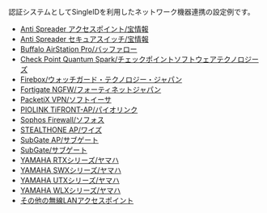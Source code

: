 認証システムとしてSingleIDを利用したネットワーク機器連携の設定例です。

* [Anti Spreader アクセスポイント/宝情報](./anti_spreader_ap/)
* [Anti Spreader セキュアスイッチ/宝情報](./anti_spreader_switch/)
* [Buffalo AirStation Pro/バッファロー](./buffalo_airstation_pro/)
* [Check Point Quantum Spark/チェックポイントソフトウェアテクノロジーズ](./checkpoint/)
* [Firebox/ウォッチガード・テクノロジー・ジャパン](./firebox/)
* [Fortigate NGFW/フォーティネットジャパン](./fortigate/)
* [PacketiX VPN/ソフトイーサ](./packetix_vpn/)
* [PIOLINK TiFRONT-AP/パイオリンク](./piolink_tifront-ap/)
* [Sophos Firewall/ソフォス](./sophos_firewall/)
* [STEALTHONE AP/ワイズ](./stealthone_ap/)
* [SubGate AP/サブゲート](./subgate_ap/)
* [SubGate/サブゲート](./subgate/)
* [YAMAHA RTXシリーズ/ヤマハ](./yamaha_rtx/)
* [YAMAHA SWXシリーズ/ヤマハ](./yamaha_swx/)
* [YAMAHA UTXシリーズ/ヤマハ](./yamaha_utx/)　
* [YAMAHA WLXシリーズ/ヤマハ](./yamaha_wlx/)
* [その他の無線LANアクセスポイント](./wlanap.md)